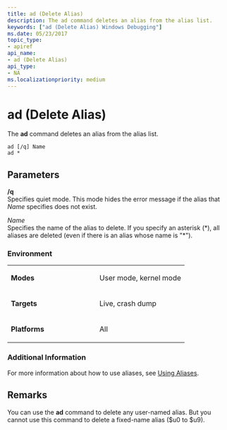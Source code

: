 ```yaml
---
title: ad (Delete Alias)
description: The ad command deletes an alias from the alias list.
keywords: ["ad (Delete Alias) Windows Debugging"]
ms.date: 05/23/2017
topic_type:
- apiref
api_name:
- ad (Delete Alias)
api_type:
- NA
ms.localizationpriority: medium
---
```


# ad (Delete Alias)


The **ad** command deletes an alias from the alias list.

```dbgcmd
ad [/q] Name 
ad * 
```

## <span id="ddk_cmd_delete_alias_dbg"></span><span id="DDK_CMD_DELETE_ALIAS_DBG"></span>Parameters


<span id="________q______"></span><span id="________Q______"></span> **/q**   
Specifies quiet mode. This mode hides the error message if the alias that *Name* specifies does not exist.

<span id="_______Name______"></span><span id="_______name______"></span><span id="_______NAME______"></span> *Name*   
Specifies the name of the alias to delete. If you specify an asterisk (\*), all aliases are deleted (even if there is an alias whose name is "\*").

### <span id="Environment"></span><span id="environment"></span><span id="ENVIRONMENT"></span>Environment

<table>
<colgroup>
<col width="50%" />
<col width="50%" />
</colgroup>
<tbody>
<tr class="odd">
<td align="left"><p><strong>Modes</strong></p></td>
<td align="left"><p>User mode, kernel mode</p></td>
</tr>
<tr class="even">
<td align="left"><p><strong>Targets</strong></p></td>
<td align="left"><p>Live, crash dump</p></td>
</tr>
<tr class="odd">
<td align="left"><p><strong>Platforms</strong></p></td>
<td align="left"><p>All</p></td>
</tr>
</tbody>
</table>

 

### <span id="Additional_Information"></span><span id="additional_information"></span><span id="ADDITIONAL_INFORMATION"></span>Additional Information

For more information about how to use aliases, see [Using Aliases](using-aliases.md).

Remarks
-------

You can use the **ad** command to delete any user-named alias. But you cannot use this command to delete a fixed-name alias ($u0 to $u9).

 

 





